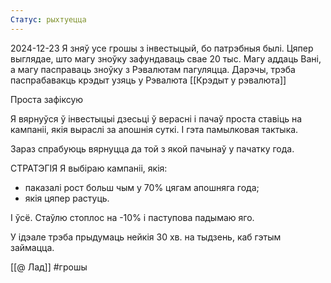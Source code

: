 ```yaml
---
Статус: рыхтуецца
---
```


2024-12-23
Я зняў усе грошы з інвестыцый, бо патрэбныя былі.
Цяпер выглядае, што магу зноўку зафундаваць свае 20 тыс.
Магу аддаць Вані, а магу пасправаць зноўку з Рэвалютам пагуляцца. 
Дарэчы, трэба паспрабавакць крэдыт узяць у Рэвалюта [[Крэдыт у рэвалюта]]



Проста зафіксую

Я вярнуўся ў інвестыцыі дзесьці ў верасні і пачаў проста ставіць на кампаніі, якія выраслі за апошнія суткі. І гэта памылковая тактыка.

Зараз спрабуюць вярнуцца да той з якой пачынаў у пачатку года.

СТРАТЭГІЯ
Я выбіраю кампаніі, якія:
- паказалі рост больш чым у 70% цягам апошняга года;
- якія цяпер растуць.

І ўсё. Стаўлю стоплос на -10% і паступова падымаю яго. 

У ідэале трэба прыдумаць нейкія 30 хв. на тыдзень, каб гэтым займацца.

[[@ Лад]]
#грошы

